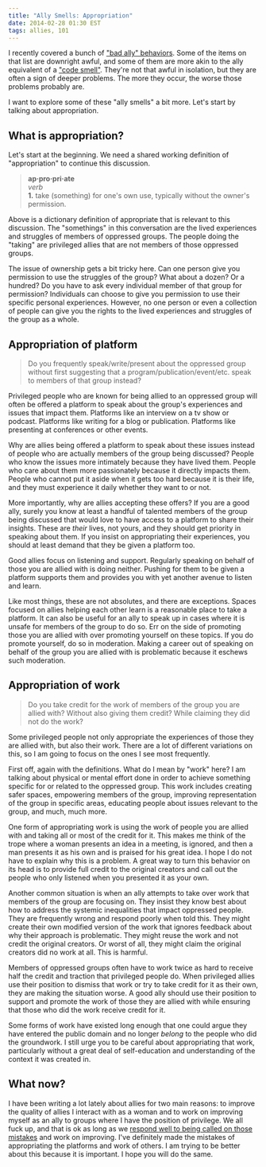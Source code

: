 ```yaml
---
title: "Ally Smells: Appropriation"
date: 2014-02-28 01:30 EST
tags: allies, 101
---
```


I recently covered a bunch of ["bad ally" behaviors](/blog/2014/02/26/bad-ally-quiz/). Some of the items on that list are downright awful, and some of them are more akin to the ally equivalent of a ["code smell"](http://en.wikipedia.org/wiki/Code_smell). They're not that awful in isolation, but they are often a sign of deeper problems. The more they occur, the worse those problems probably are.

I want to explore some of these "ally smells" a bit more. Let's start by talking about appropriation.

## What is appropriation?
Let's start at the beginning. We need a shared working definition of "appropriation" to continue this discussion.

> **ap·pro·pri·ate** <br>
> *verb*<br>
> **1.** take (something) for one's own use, typically without the owner's permission.

Above is a dictionary definition of appropriate that is relevant to this discussion. The "somethings" in this conversation are the lived experiences and struggles of members of oppressed groups. The people doing the "taking" are privileged allies that are not members of those oppressed groups.

The issue of ownership gets a bit tricky here. Can one person give you permission to use the struggles of the group? What about a dozen? Or a hundred? Do you have to ask every individual member of that group for permission? Individuals can choose to give you permission to use their specific personal experiences. However, no one person or even a collection of people can give you the rights to the lived experiences and struggles of the group as a whole.

## Appropriation of platform
> Do you frequently speak/write/present about the oppressed group without first suggesting that a program/publication/event/etc. speak to members of that group instead?

Privileged people who are known for being allied to an oppressed group will often be offered a platform to speak about the group's experiences and issues that impact them. Platforms like an interview on a tv show or podcast. Platforms like writing for a blog or publication. Platforms like presenting at conferences or other events.

Why are allies being offered a platform to speak about these issues instead of people who are actually members of the group being discussed? People who know the issues more intimately because they have lived them. People who care about them more passionately because it directly impacts them. People who cannot put it aside when it gets too hard because it is their life, and they must experience it daily whether they want to or not.

More importantly, why are allies accepting these offers? If you are a good ally, surely you know at least a handful of talented members of the group being discussed that would love to have access to a platform to share their insights. These are *their* lives, not yours, and they should get priority in speaking about them. If you insist on appropriating their experiences, you should at least demand that they be given a platform too.

Good allies focus on listening and support. Regularly speaking on behalf of those you are allied with is doing neither. Pushing for them to be given a platform supports them and provides you with yet another avenue to listen and learn.

Like most things, these are not absolutes, and there are exceptions. Spaces focused on allies helping each other learn is a reasonable place to take a platform. It can also be useful for an ally to speak up in cases where it is unsafe for members of the group to do so. Err on the side of promoting those you are allied with over promoting yourself on these topics. If you do promote yourself, do so in moderation. Making a career out of speaking on behalf of the group you are allied with is problematic because it eschews such moderation.

## Appropriation of work
> Do you take credit for the work of members of the group you are allied with? Without also giving them credit? While claiming they did not do the work?

Some privileged people not only appropriate the experiences of those they are allied with, but also their work. There are a lot of different variations on this, so I am going to focus on the ones I see most frequently.

First off, again with the definitions. What do I mean by "work" here? I am talking about physical or mental effort done in order to achieve something specific for or related to the oppressed group. This work includes creating safer spaces, empowering members of the group, improving representation of the group in specific areas, educating people about issues relevant to the group, and much, much more.

One form of appropriating work is using the work of people you are allied with and taking all or most of the credit for it. This makes me think of the trope where a woman presents an idea in a meeting, is ignored, and then a man presents it as his own and is praised for his great idea. I hope I do not have to explain why this is a problem. A great way to turn this behavior on its head is to provide full credit to the original creators and call out the people who only listened when you presented it as your own.

Another common situation is when an ally attempts to take over work that members of the group are focusing on. They insist they know best about how to address the systemic inequalities that impact oppressed people. They are frequently wrong and respond poorly when told this. They might create their own modified version of the work that ignores feedback about why their approach is problematic. They might reuse the work and not credit the original creators. Or worst of all, they might claim the original creators did no work at all. This is harmful.

Members of oppressed groups often have to work twice as hard to receive half the credit and traction that privileged people do. When privileged allies use their position to dismiss that work or try to take credit for it as their own, they are making the situation worse. A good ally should use their position to support and promote the work of those they are allied with while ensuring that those who did the work receive credit for it.

Some forms of work have existed long enough that one could argue they have entered the public domain and no longer *belong* to the people who did the groundwork. I still urge you to be careful about appropriating that work, particularly without a great deal of self-education and understanding of the context it was created in.

## What now?
I have been writing a lot lately about allies for two main reasons: to improve the quality of allies I interact with as a woman and to work on improving myself as an ally to groups where I have the position of privilege. We all fuck up, and that is ok as long as we [respond well to being called on those mistakes](/blog/2014/01/06/on-making-mistakes/) and work on improving. I've definitely made the mistakes of appropriating the platforms and work of others. I am trying to be better about this because it is important. I hope you will do the same.



